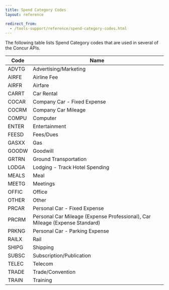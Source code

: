 ```yaml
---
title: Spend Category Codes
layout: reference

redirect_from:
  - /tools-support/reference/spend-category-codes.html
---
```


The following table lists Spend Category codes that are used in several of the Concur APIs.

Code|Name
---|---
ADVTG|Advertising/Marketing
AIRFE|Airline Fee
AIRFR|Airfare
CARRT|Car Rental
COCAR|Company Car - Fixed Expense
COCRM|Company Car Mileage
COMPU|Computer
ENTER|Entertainment
FEESD|Fees/Dues
GASXX|Gas
GOODW|Goodwill
GRTRN|Ground Transportation
LODGA|Lodging - Track Hotel Spending
MEALS|Meal
MEETG|Meetings
OFFIC|Office
OTHER|Other
PRCAR|Personal Car - Fixed Expense
PRCRM|Personal Car Mileage (Expense Professional), Car Mileage (Expense Standard)
PRKNG|Personal Car - Parking Expense
RAILX|Rail
SHIPG|Shipping
SUBSC|Subscription/Publication
TELEC|Telecom
TRADE|Trade/Convention
TRAIN|Training
